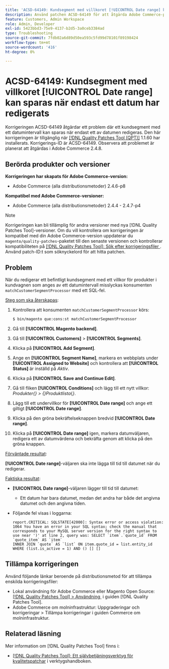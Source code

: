 ```yaml
---
title: 'ACSD-64149: Kundsegment med villkoret [!UICONTROL Date range] kan sparas när endast ett datum har redigerats'
description: Använd patchen ACSD-64149 för att åtgärda Adobe Commerce-problemet där kundsegment med ett **[!UICONTROL Date range]**-villkor kan sparas när endast ett av datumen redigeras.
feature: Customers, Admin Workspace
role: Admin, Developer
exl-id: 5423bbd3-75e9-4137-b2d5-3a0ceb3384ad
type: Troubleshooting
source-git-commit: 7fdb02a6d89d50ea593c5fd99d78101f89198424
workflow-type: tm+mt
source-wordcount: '416'
ht-degree: 0%

---
```


# ACSD-64149: Kundsegment med villkoret [!UICONTROL Date range] kan sparas när endast ett datum har redigerats

Korrigeringen ACSD-64149 åtgärdar ett problem där ett kundsegment med ett datumintervall kan sparas när endast ett av datumen redigeras. Den här korrigeringen är tillgänglig när [[!DNL Quality Patches Tool (QPT)]](/help/tools/quality-patches-tool/quality-patches-tool-to-self-serve-quality-patches.md) 1.1.60 har installerats. Korrigerings-ID är ACSD-64149. Observera att problemet är planerat att åtgärdas i Adobe Commerce 2.4.8.

## Berörda produkter och versioner

**Korrigeringen har skapats för Adobe Commerce-version:**

* Adobe Commerce (alla distributionsmetoder) 2.4.6-p8

**Kompatibel med Adobe Commerce-versioner:**

* Adobe Commerce (alla distributionsmetoder) 2.4.4 - 2.4.7-p4

>[!NOTE]
>
>Korrigeringen kan bli tillämplig för andra versioner med nya [!DNL Quality Patches Tool]-versioner. Om du vill kontrollera om korrigeringen är kompatibel med din Adobe Commerce-version uppdaterar du `magento/quality-patches`-paketet till den senaste versionen och kontrollerar kompatibiliteten på [[!DNL Quality Patches Tool]: Sök efter korrigeringsfiler &#x200B;](https://experienceleague.adobe.com/tools/commerce-quality-patches/index.html?lang=sv-SE). Använd patch-ID:t som söknyckelord för att hitta patchen.

## Problem

När du redigerar ett befintligt kundsegment med ett villkor för produkter i kundvagnen som anges av ett datumintervall misslyckas konsumenten `matchCustomerSegmentProcessor` med ett SQL-fel.

<u>Steg som ska återskapas</u>:

1. Kontrollera att konsumenten `matchCustomerSegmentProcessor` körs:

   ```bash
   $ bin/magento que:cons:st matchCustomerSegmentProcessor
   ```

1. Gå till **[!UICONTROL Magento backend]**.
1. Gå till **[!UICONTROL Customers]** > **[!UICONTROL Segments]**.
1. Klicka på **[!UICONTROL Add Segment]**.
1. Ange en **[!UICONTROL Segment Name]**, markera en webbplats under **[!UICONTROL Assigned to Website]** och kontrollera att **[!UICONTROL Status]** är inställd på *Aktiv*.
1. Klicka på **[!UICONTROL Save and Continue Edit]**.
1. Gå till fliken **[!UICONTROL Conditions]** och lägg till ett nytt villkor: *Produkter{} > {}Produktlista*{*}*.
1. Lägg till ett undervillkor för **[!UICONTROL Date range]** och ange ett giltigt **[!UICONTROL Date range]**.
1. Klicka på den gröna bekräftelseknappen bredvid **[!UICONTROL Date range]**.
1. Klicka på **[!UICONTROL Date range]** igen, markera datumväljaren, redigera ett av datumvärdena och bekräfta genom att klicka på den gröna knappen.

<u>Förväntade resultat</u>:

**[!UICONTROL Date range]**-väljaren ska inte lägga till tid till datumet när du redigerar.

<u>Faktiska resultat</u>:

* **[!UICONTROL Date range]**-väljaren lägger till tid till datumet:
   * Ett datum har bara datumet, medan det andra har både det angivna datumet och den angivna tiden.
* Följande fel visas i loggarna:

  ```
  report.CRITICAL: SQLSTATE[42000]: Syntax error or access violation: 1064 You have an error in your SQL syntax; check the manual that corresponds to your MySQL server version for the right syntax to use near ')' at line 2, query was: SELECT `item`.`quote_id` FROM `quote_item` AS `item`
  INNER JOIN `quote` AS `list` ON item.quote_id = list.entity_id WHERE (list.is_active = 1) AND () [] []
  ```


## Tillämpa korrigeringen

Använd följande länkar beroende på distributionsmetod för att tillämpa enskilda korrigeringsfiler:

* Lokal användning för Adobe Commerce eller Magento Open Source: [[!DNL Quality Patches Tool] > Användning &#x200B;](/help/tools/quality-patches-tool/usage.md) i guiden [!DNL Quality Patches Tool].
* Adobe Commerce om molninfrastruktur: Uppgraderingar och korrigeringar > Tillämpa korrigeringar i guiden Commerce om molninfrastruktur.

## Relaterad läsning

Mer information om [!DNL Quality Patches Tool] finns i:

* [[!DNL Quality Patches Tool]: Ett självbetjäningsverktyg för kvalitetspatchar](/help/tools/quality-patches-tool/quality-patches-tool-to-self-serve-quality-patches.md) i verktygshandboken.
